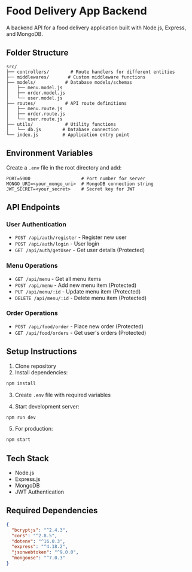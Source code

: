 
# Food Delivery App Backend

A backend API for a food delivery application built with Node.js, Express, and MongoDB.

## Folder Structure
```
src/
├── controllers/        # Route handlers for different entities
├── middlewares/       # Custom middleware functions
├── models/           # Database models/schemas
│   ├── menu.model.js
│   ├── order.model.js
│   └── user.model.js
├── routes/           # API route definitions
│   ├── menu.route.js
│   ├── order.route.js
│   └── user.route.js
├── utils/            # Utility functions
│   └── db.js        # Database connection
└── index.js         # Application entry point
```

## Environment Variables

Create a `.env` file in the root directory and add:

```env
PORT=5000                   # Port number for server
MONGO_URI=<your_mongo_uri>  # MongoDB connection string 
JWT_SECRET=<your_secret>    # Secret key for JWT
```

## API Endpoints

### User Authentication
- `POST /api/auth/register` - Register new user
- `POST /api/auth/login` - User login
- `GET /api/auth/getUser` - Get user details (Protected)

### Menu Operations
- `GET /api/menu` - Get all menu items
- `POST /api/menu` - Add new menu item (Protected)
- `PUT /api/menu/:id` - Update menu item (Protected)
- `DELETE /api/menu/:id` - Delete menu item (Protected)

### Order Operations  
- `POST /api/food/order` - Place new order (Protected)
- `GET /api/food/orders` - Get user's orders (Protected)

## Setup Instructions

1. Clone repository
2. Install dependencies:
```bash
npm install
```

3. Create `.env` file with required variables

4. Start development server:
```bash
npm run dev
```

5. For production:
```bash 
npm start
```

## Tech Stack
- Node.js
- Express.js
- MongoDB
- JWT Authentication

## Required Dependencies
```json
{
  "bcryptjs": "^2.4.3",
  "cors": "^2.8.5", 
  "dotenv": "^16.0.3",
  "express": "^4.18.2",
  "jsonwebtoken": "^9.0.0",
  "mongoose": "^7.0.3"
}
```

